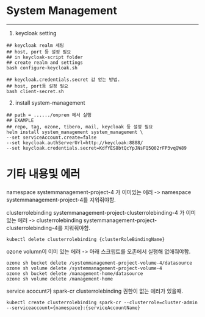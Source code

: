 # System Management
---

1. keycloak setting
```console
## keycloak realm 세팅 
## host, port 등 설정 필요
## in keycloak-script folder
## create realm and settings 
bash configure-keycloak.sh
```

```console
## keycloak.credentials.secret 값 얻는 방법.
## host, port등 설정 필요
bash client-secret.sh
```

2. install system-management
```console
## path = ....../onprem 에서 실행
## EXAMPLE
## repo, tag, ozone, tibero, mail, keycloak 등 설정 필요
helm install system_management system_management \
--set serviceAccount.create=false
--set keycloak.authServerUrl=http://keycloak:8888/
--set keycloak.credentials.secret=KdfYES8btQcYpJNsFQ5Q02rFP3vqQW89 
```

# 기타 내용및 에러
namespace systemmanagement-project-4 가 이미있는 에러 -> namespace systemmanagement-project-4를 지워줘야함.

clusterrolebinding systemmanagement-project-clusterrolebinding-4 가 이미있는 에러 -> clusterrolebinding systemmanagement-project-clusterrolebinding-4를 지워줘야함.
```
kubectl delete clusterrolebinding {clusterRoleBindingName}
```

ozone volumn이 이미 있는 에러 -> 아래 스크립트를 오존에서 실행해 없애줘야함.
```
ozone sh bucket delete /systemmanagement-project-volume-4/datasource
ozone sh volume delete /systemmanagement-project-volume-4
ozone sh bucket delete /management-home/datasource
ozone sh volume delete /management-home
```

service acocunt가 spark-cr clusterrolebinding 권한이 없는 에러가 있을때.
```
kubectl create clusterrolebinding spark-cr --clusterrole=cluster-admin --serviceaccount={namespace}:{serviceAccountName}
```
